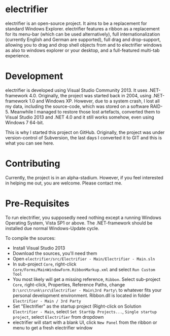 # electrifier

electrifier is an open-source project. It aims to be a replacement for standard Windows Explorer.
electrifier features a ribbon as a replacement for its menu-bar (which can be used alternatively), full internationalization (currently English and German are supported), full drag and drop-support, allowing you to drag and drop shell objects from and to electrifier windows as also to windows explorer or your desktop, and a full-featured multi-tab experience.

# Development

electrifier is developed using Visual Studio Community 2013. It uses .NET-framework 4.0. Originally, the project was started back in 2004, using .NET-framework 1.0 and Windows XP. However, due to a system crash, I lost all my data, including the source-code, which was stored on a software RAID-5. Meanwhile I managed to restore those lost artefacts, converted them to Visual Studio 2013 and .NET 4.0 and it still works somehow, even using Windows 7 64-bit.

This is why I started this project on GitHub. Originally, the project was under version-control of Subversion, the last days I converted it to GIT and this is what you can see here.

# Contributing

Currently, the project is in an alpha-stadium. However, if you feel interested in helping me out, you are welcome. Please contact me.

# Pre-Requisites

To run electrifier, you supposedly need nothing except a running Windows Operating System, Vista SP1 or above. The .NET-framework should be installed due normal Windows-Update cycle.

To compile the sources:

* Install Visual Studio 2013
* Download the sources, you'll need them
* Open `electrifier/src/Electrifier - Main/Electrifier - Main.sln`
* In sub-project `Core`, right-click `Core/Forms/MainWindowForm.RibbonMarkup.xml` and select `Run Custom Tool`
* You most likely will get a missing reference, `Ribbon`. Select sub-project `Core`, right-click, Properties, Reference Paths, change `D:\src\trunk\src\Electrifier - Main\3rd Party\` to whatever fits your personal development environment. Ribbon.dll is located in folder `Electrifier - Main / 3rd Party`
* Set "Electrifier" as the startup project (Right-click on Solution `Electrifier - Main`, select `Set StartUp Projects...`, `Single startup project`, select `Electrifier` from dropdown
* electrifier will start with a blank UI, click `New Panel` from the ribbon or menu to get a fresh electrifier window
